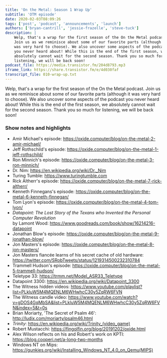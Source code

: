 ```yaml
---
title: 'On the Metal: Season 1 Wrap Up'
subtitle: 'OTM episode'
date: 2020-02-03T08:09:26
tags: ['post', 'podcast', 'announcements', 'launch']
authors: ['bryan-cantrill', 'jessie-frazelle', 'steve-tuck']
description: |
    Welp, that's a wrap for the first season of the On the Metal podcast. 
    Join us as we reminisce about some of our favorite parts (although it 
    was very hard to choose). We also uncover some aspects of the podcast 
    you never heard about! While this is the end of the first season, we 
    absolutely cannot wait for the second season. Thank you so much for 
    listening, we will be back soon!
podcast_file: https://media.transistor.fm/204d8793.mp3
iframe_link: https://share.transistor.fm/e/4d030faf
transcript_file: 010-wrap-up.txt
---
```


Welp, that's a wrap for the first season of the On the Metal podcast. Join us 
as we reminisce about some of our favorite parts (although it was very hard to 
choose). We also uncover some aspects of the podcast you never heard about! 
While this is the end of the first season, we absolutely cannot wait for the 
second season. Thank you so much for listening, we will be back soon!

### Show notes and highlights

- Amir Michael's episode: https://oxide.computer/blog/on-the-metal-2-amir-michael/
- Jeff Rothschild's episode: https://oxide.computer/blog/on-the-metal-1-jeff-rothschild/
- Ron Minnich's episode: https://oxide.computer/blog/on-the-metal-3-ron-minnich/
- Dr. Nim: https://en.wikipedia.org/wiki/Dr._Nim
- Turing Tumble: https://www.turingtumble.com
- Rick Altherr's episode: https://oxide.computer/blog/on-the-metal-7-rick-altherr/
- Kenneth Finnegans's episode: https://oxide.computer/blog/on-the-metal-6-kenneth-finnegan/
- Tom Lyon's episode: https://oxide.computer/blog/on-the-metal-4-tom-lyon/
- *Datapoint: The Lost Story of the Texans who Invented the Personal Computer Revolution*   
  by Lamont Wood: https://www.goodreads.com/book/show/16214216-datapoint
- Jonathan Blow's episode: https://oxide.computer/blog/on-the-metal-9-jonathan-blow/
- Jon Masters's episode: https://oxide.computer/blog/on-the-metal-8-jon-masters/
- Jon Masters fiancée learns of his secret cache of old hardware: https://twitter.com/SRobTweets/status/1219314500232310784
- Trammell Hudson's episode: https://oxide.computer/blog/on-the-metal-5-trammell-hudson/
- Teletype 33: https://trmm.net/Model_ASR33_Teletype
- Datapoint 3300: https://en.wikipedia.org/wiki/Datapoint_3300
- The Witness hidden videos: https://www.youtube.com/playlist?list=PLkluW5M4MQENLM6WHwhcC30y5ZqRW6FVN
- The Witness candle video: https://www.youtube.com/watch?v=gDOS4GqMbSA&list=PLkluW5M4MQENLM6WHwhcC30y5ZqRW6FVN&index=5&t=0s
- Brian Moriarty, 'The Secret of Psalm 46': http://ludix.com/moriarty/psalm46.html
- *Trinity*: <a href='https://en.wikipedia.org/wiki/Trinity_(video_game)'>https://en.wikipedia.org/wiki/Trinity_(video_game)</a>
- Robert Mustacchi: https://fingolfin.org/blog/20191202/oxide.html
- Alex Wilson reflects on his and Robert's work on KPTI: https://blog.cooperi.net/a-long-two-months
- Windows NT on Mips: <a href='https://gunkies.org/wiki/Installing_Windows_NT_4.0_on_Qemu(MIPS)'>https://gunkies.org/wiki/Installing_Windows_NT_4.0_on_Qemu(MIPS)</a>

